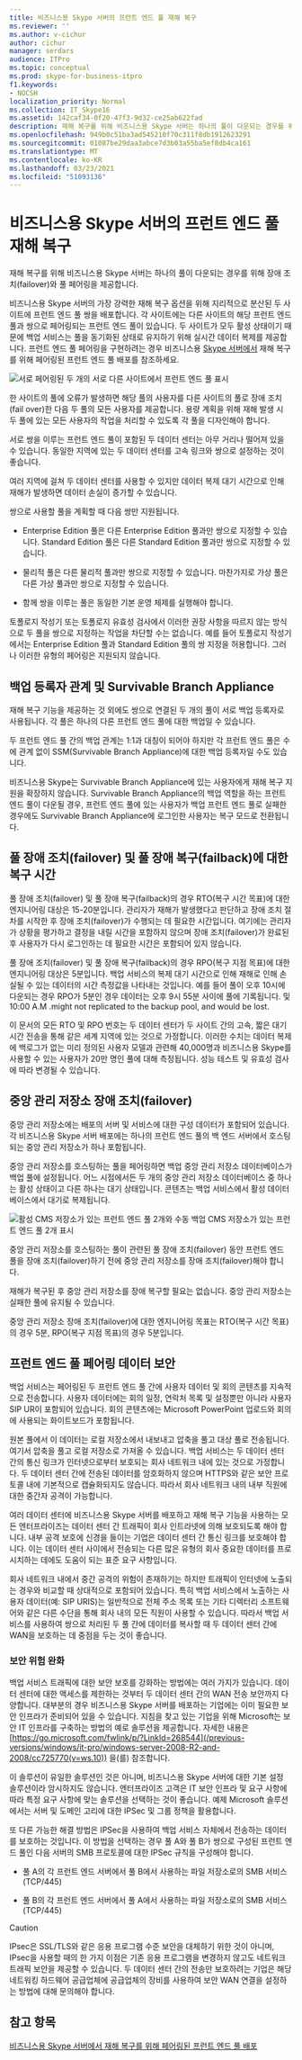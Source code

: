 ```yaml
---
title: 비즈니스용 Skype 서버의 프런트 엔드 풀 재해 복구
ms.reviewer: ''
ms.author: v-cichur
author: cichur
manager: serdars
audience: ITPro
ms.topic: conceptual
ms.prod: skype-for-business-itpro
f1.keywords:
- NOCSH
localization_priority: Normal
ms.collection: IT_Skype16
ms.assetid: 142caf34-0f20-47f3-9d32-ce25ab622fad
description: 재해 복구를 위해 비즈니스용 Skype 서버는 하나의 풀이 다운되는 경우를 위해 장애 조치(failover)와 풀 페어링을 제공합니다.
ms.openlocfilehash: 949b0c51ba3ad545210f70c311f8db1912623291
ms.sourcegitcommit: 01087be29daa3abce7d3b03a55ba5ef8db4ca161
ms.translationtype: MT
ms.contentlocale: ko-KR
ms.lasthandoff: 03/23/2021
ms.locfileid: "51093136"
---
```

# <a name="front-end-pool-disaster-recovery-in-skype-for-business-server"></a>비즈니스용 Skype 서버의 프런트 엔드 풀 재해 복구
 
재해 복구를 위해 비즈니스용 Skype 서버는 하나의 풀이 다운되는 경우를 위해 장애 조치(failover)와 풀 페어링을 제공합니다.
  
비즈니스용 Skype 서버의 가장 강력한 재해 복구 옵션을 위해 지리적으로 분산된 두 사이트에 프런트 엔드 풀 쌍을 배포합니다. 각 사이트에는 다른 사이트의 해당 프런트 엔드 풀과 쌍으로 페어링되는 프런트 엔드 풀이 있습니다. 두 사이트가 모두 활성 상태이기 때문에 백업 서비스는 풀을 동기화된 상태로 유지하기 위해 실시간 데이터 복제를 제공합니다. 프런트 엔드 풀 페어링을 구현하려는 경우 비즈니스용 [Skype 서버에서](../../deploy/deploy-high-availability-and-disaster-recovery/front-end-pools-for-disaster-recovery.md) 재해 복구를 위해 페어링된 프런트 엔드 풀 배포를 참조하세요.
  
![서로 페어링된 두 개의 서로 다른 사이트에서 프런트 엔드 풀 표시](../../media/f74533c0-a10e-4f18-85a8-b9a008497573.jpg)
  
한 사이트의 풀에 오류가 발생하면 해당 풀의 사용자를 다른 사이트의 풀로 장애 조치(fail over)한 다음 두 풀의 모든 사용자를 제공합니다. 용량 계획을 위해 재해 발생 시 두 풀에 있는 모든 사용자의 작업을 처리할 수 있도록 각 풀을 디자인해야 합니다.
  
서로 쌍을 이루는 프런트 엔드 풀이 포함된 두 데이터 센터는 아무 거리나 떨어져 있을 수 있습니다. 동일한 지역에 있는 두 데이터 센터를 고속 링크와 쌍으로 설정하는 것이 좋습니다. 
  
여러 지역에 걸쳐 두 데이터 센터를 사용할 수 있지만 데이터 복제 대기 시간으로 인해 재해가 발생하면 데이터 손실이 증가할 수 있습니다.
  
쌍으로 사용할 풀을 계획할 때 다음 쌍만 지원됩니다.
  
- Enterprise Edition 풀은 다른 Enterprise Edition 풀과만 쌍으로 지정할 수 있습니다. Standard Edition 풀은 다른 Standard Edition 풀과만 쌍으로 지정할 수 있습니다.
    
- 물리적 풀은 다른 물리적 풀과만 쌍으로 지정할 수 있습니다. 마찬가지로 가상 풀은 다른 가상 풀과만 쌍으로 지정할 수 있습니다.
    
- 함께 쌍을 이루는 풀은 동일한 기본 운영 체제를 실행해야 합니다.
    
토폴로지 작성기 또는 토폴로지 유효성 검사에서 이러한 권장 사항을 따르지 않는 방식으로 두 풀을 쌍으로 지정하는 작업을 차단할 수는 없습니다. 예를 들어 토폴로지 작성기에서는 Enterprise Edition 풀과 Standard Edition 풀의 쌍 지정을 허용합니다. 그러나 이러한 유형의 페어링은 지원되지 않습니다.
  
## <a name="backup-registrar-relationships-and-survivable-branch-appliances"></a>백업 등록자 관계 및 Survivable Branch Appliance

재해 복구 기능을 제공하는 것 외에도 쌍으로 연결된 두 개의 풀이 서로 백업 등록자로 사용됩니다. 각 풀은 하나의 다른 프런트 엔드 풀에 대한 백업일 수 있습니다.
  
두 프런트 엔드 풀 간의 백업 관계는 1:1과 대칭이 되어야 하지만 각 프런트 엔드 풀은 수에 관계 없이 SSM(Survivable Branch Appliance)에 대한 백업 등록자일 수도 있습니다.
  
비즈니스용 Skype는 Survivable Branch Appliance에 있는 사용자에게 재해 복구 지원을 확장하지 않습니다. Survivable Branch Appliance의 백업 역할을 하는 프런트 엔드 풀이 다운될 경우, 프런트 엔드 풀에 있는 사용자가 백업 프런트 엔드 풀로 실패한 경우에도 Survivable Branch Appliance에 로그인한 사용자는 복구 모드로 전환됩니다.
  
## <a name="recovery-time-for-pool-failover-and-pool-failback"></a>풀 장애 조치(failover) 및 풀 장애 복구(failback)에 대한 복구 시간

풀 장애 조치(failover) 및 풀 장애 복구(failback)의 경우 RTO(복구 시간 목표)에 대한 엔지니어링 대상은 15-20분입니다. 관리자가 재해가 발생했다고 판단하고 장애 조치 절차를 시작한 후 장애 조치(failover)가 수행되는 데 필요한 시간입니다. 여기에는 관리자가 상황을 평가하고 결정을 내릴 시간을 포함하지 않으며 장애 조치(failover)가 완료된 후 사용자가 다시 로그인하는 데 필요한 시간은 포함되어 있지 않습니다.
  
풀 장애 조치(failover) 및 풀 장애 복구(failback)의 경우 RPO(복구 지점 목표)에 대한 엔지니어링 대상은 5분입니다. 백업 서비스의 복제 대기 시간으로 인해 재해로 인해 손실될 수 있는 데이터의 시간 측정값을 나타내는 것입니다. 예를 들어 풀이 오후 10시에 다운되는 경우 RPO가 5분인 경우 데이터는 오후 9시 55분 사이에 풀에 기록됩니다. 및 10:00 A.M .might not replicated to the backup pool, and would be lost.
  
이 문서의 모든 RTO 및 RPO 번호는 두 데이터 센터가 두 사이트 간의 고속, 짧은 대기 시간 전송을 통해 같은 세계 지역에 있는 것으로 가정합니다. 이러한 수치는 데이터 복제에 백로그가 없는 미리 정의된 사용자 모델과 관련해 40,000명과 비즈니스용 Skype를 사용할 수 있는 사용자가 20만 명인 풀에 대해 측정됩니다. 성능 테스트 및 유효성 검사에 따라 변경될 수 있습니다.
  
## <a name="central-management-store-failover"></a>중앙 관리 저장소 장애 조치(failover)

중앙 관리 저장소에는 배포의 서버 및 서비스에 대한 구성 데이터가 포함되어 있습니다. 각 비즈니스용 Skype 서버 배포에는 하나의 프런트 엔드 풀의 백 엔드 서버에서 호스팅되는 중앙 관리 저장소가 하나 포함됩니다.
  
중앙 관리 저장소를 호스팅하는 풀을 페어링하면 백업 중앙 관리 저장소 데이터베이스가 백업 풀에 설정됩니다. 어느 시점에서든 두 개의 중앙 관리 저장소 데이터베이스 중 하나는 활성 상태이고 다른 하나는 대기 상태입니다. 콘텐츠는 백업 서비스에서 활성 데이터베이스에서 대기로 복제됩니다.
  
![활성 CMS 저장소가 있는 프런트 엔드 풀 2개와 수동 백업 CMS 저장소가 있는 프런트 엔드 풀 2개 표시](../../media/aa479398-eb56-4854-8d50-1eff39c58a56.jpg)
  
중앙 관리 저장소를 호스팅하는 풀이 관련된 풀 장애 조치(failover) 동안 프런트 엔드 풀을 장애 조치(failover)하기 전에 중앙 관리 저장소를 장애 조치(failover)해야 합니다.
  
재해가 복구된 후 중앙 관리 저장소를 장애 복구할 필요는 없습니다. 중앙 관리 저장소는 실패한 풀에 유지될 수 있습니다.
  
중앙 관리 저장소 장애 조치(failover)에 대한 엔지니어링 목표는 RTO(복구 시간 목표)의 경우 5분, RPO(복구 지점 목표)의 경우 5분입니다.
  
## <a name="front-end-pool-pairing-data-security"></a>프런트 엔드 풀 페어링 데이터 보안

백업 서비스는 페어링된 두 프런트 엔드 풀 간에 사용자 데이터 및 회의 콘텐츠를 지속적으로 전송합니다. 사용자 데이터에는 회의 일정, 연락처 목록 및 설정뿐만 아니라 사용자 SIP UR이 포함되어 있습니다. 회의 콘텐츠에는 Microsoft PowerPoint 업로드와 회의에 사용되는 화이트보드가 포함됩니다.
  
원본 풀에서 이 데이터는 로컬 저장소에서 내보내고 압축을 풀고 대상 풀로 전송됩니다. 여기서 압축을 풀고 로컬 저장소로 가져올 수 있습니다. 백업 서비스는 두 데이터 센터 간의 통신 링크가 인터넷으로부터 보호되는 회사 네트워크 내에 있는 것으로 가정합니다. 두 데이터 센터 간에 전송된 데이터를 암호화하지 않으며 HTTPS와 같은 보안 프로토콜 내에 기본적으로 캡슐화되지도 않습니다. 따라서 회사 네트워크 내의 내부 직원에 대한 중간자 공격이 가능합니다.
  
여러 데이터 센터에 비즈니스용 Skype 서버를 배포하고 재해 복구 기능을 사용하는 모든 엔터프라이즈는 데이터 센터 간 트래픽이 회사 인트라넷에 의해 보호되도록 해야 합니다. 내부 공격 보호에 신경을 들이는 기업은 데이터 센터 간 통신 링크를 보호해야 합니다. 이는 데이터 센터 사이에서 전송되는 다른 많은 유형의 회사 중요한 데이터를 프로시치하는 데에도 도움이 되는 표준 요구 사항입니다.
  
회사 네트워크 내에서 중간 공격의 위험이 존재하기는 하지만 트래픽이 인터넷에 노출되는 경우와 비교할 때 상대적으로 포함되어 있습니다. 특히 백업 서비스에서 노출하는 사용자 데이터(예: SIP URIS)는 일반적으로 전체 주소 목록 또는 기타 디렉터리 소프트웨어와 같은 다른 수단을 통해 회사 내의 모든 직원이 사용할 수 있습니다. 따라서 백업 서비스를 사용하여 쌍으로 처리된 두 풀 간에 데이터를 복사할 때 두 데이터 센터 간에 WAN을 보호하는 데 중점을 두는 것이 좋습니다.
  
### <a name="mitigating-security-risks"></a>보안 위험 완화

백업 서비스 트래픽에 대한 보안 보호를 강화하는 방법에는 여러 가지가 있습니다. 데이터 센터에 대한 액세스를 제한하는 것부터 두 데이터 센터 간의 WAN 전송 보안까지 다양합니다. 대부분의 경우 비즈니스용 Skype 서버를 배포하는 기업에는 이미 필요한 보안 인프라가 준비되어 있을 수 있습니다. 지침을 찾고 있는 기업을 위해 Microsoft는 보안 IT 인프라를 구축하는 방법의 예로 솔루션을 제공합니다. 자세한 내용은 [https://go.microsoft.com/fwlink/p/?LinkId=268544](/previous-versions/windows/it-pro/windows-server-2008-R2-and-2008/cc725770(v=ws.10)) 을(를) 참조합니다. 
  
이 솔루션이 유일한 솔루션인 것은 아니며, 비즈니스용 Skype 서버에 대한 기본 설정 솔루션이라 암시하지도 않습니다. 엔터프라이즈 고객은 IT 보안 인프라 및 요구 사항에 따라 특정 요구 사항에 맞는 솔루션을 선택하는 것이 좋습니다. 예제 Microsoft 솔루션에서는 서버 및 도메인 고리에 대한 IPSec 및 그룹 정책을 활용합니다.
  
또 다른 가능한 해결 방법은 IPSec을 사용하여 백업 서비스 자체에서 전송하는 데이터를 보호하는 것입니다. 이 방법을 선택하는 경우 풀 A와 풀 B가 쌍으로 구성된 프런트 엔드 풀인 다음 서버의 SMB 프로토콜에 대한 IPSec 규칙을 구성해야 합니다.
  
- 풀 A의 각 프런트 엔드 서버에서 풀 B에서 사용하는 파일 저장소로의 SMB 서비스(TCP/445)
    
- 풀 B의 각 프런트 엔드 서버에서 풀 A에서 사용하는 파일 저장소로의 SMB 서비스(TCP/445)
    
> [!CAUTION]
>  IPsec은 SSL/TLS와 같은 응용 프로그램 수준 보안을 대체하기 위한 것이 아니며, IPsec을 사용할 때의 한 가지 이점은 기존 응용 프로그램을 변경하지 않고도 네트워크 트래픽 보안을 제공할 수 있습니다. 두 데이터 센터 간의 전송만 보호하려는 기업은 해당 네트워킹 하드웨어 공급업체에 공급업체의 장비를 사용하여 보안 WAN 연결을 설정하는 방법에 대해 문의해야 합니다.
  
## <a name="see-also"></a>참고 항목

[비즈니스용 Skype 서버에서 재해 복구를 위해 페어링된 프런트 엔드 풀 배포](../../deploy/deploy-high-availability-and-disaster-recovery/front-end-pools-for-disaster-recovery.md)
